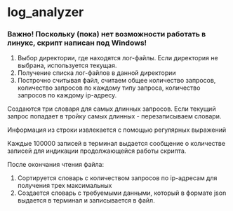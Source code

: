# log_analyzer

<h3>Важно! Поскольку (пока) нет возможности работать в линукс, 
скрипт написан под Windows!</h3>

1. Выбор директории, где находятся лог-файлы. Если директория не выбрана, используется текущая.
2. Получение списка лог-файлов в данной директории
3. Построчно считывая файл, считаем общее количество запросов, количество запросов по каждому типу запроса, количество запросов по каждому ip-адресу.

Создаются три словаря для самых длинных запросов. Если текущий запрос попадает в тройку самых длинных - перезаписываем словари.

Информация из строки извлекается с помощью регулярных выражений

Каждые 100000  записей в терминал выдается сообщение о количестве записей для индикации продолжающейся работы скрипта.

После окончания чтения файла:
1. Сортируется словарь с количеством запросов по ip-адресам для получения трех максимальных
2. Создается словарь с требуемыми данными, который в формате json выдается в терминал и записывается в файл.